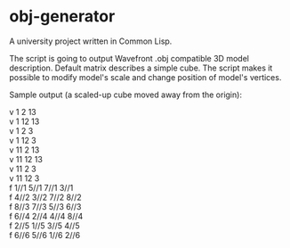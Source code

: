 # obj-generator
A university project written in Common Lisp.

The script is going to output Wavefront .obj compatible 3D model description.
Default matrix describes a simple cube. The script makes it possible to modify model's scale and change position of model's vertices.

Sample output (a scaled-up cube moved away from the origin):

v 1 2 13  
v 1 12 13  
v 1 2 3  
v 1 12 3  
v 11 2 13  
v 11 12 13  
v 11 2 3  
v 11 12 3  
f 1//1 5//1 7//1 3//1  
f 4//2 3//2 7//2 8//2  
f 8//3 7//3 5//3 6//3  
f 6//4 2//4 4//4 8//4  
f 2//5 1//5 3//5 4//5  
f 6//6 5//6 1//6 2//6  

